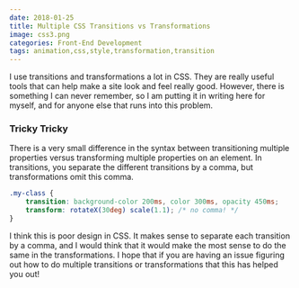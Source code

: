```yaml
---
date: 2018-01-25
title: Multiple CSS Transitions vs Transformations
image: css3.png
categories: Front-End Development
tags: animation,css,style,transformation,transition
---
```


I use transitions and transformations a lot in CSS. They are really useful tools that can help make a site look and feel really good. However, there is something I can never remember, so I am putting it in writing here for myself, and for anyone else that runs into this problem.

### Tricky Tricky

There is a very small difference in the syntax between transitioning multiple properties versus transforming multiple properties on an element. In transitions, you separate the different transitions by a comma, but transformations omit this comma.

```css
.my-class {
    transition: background-color 200ms, color 300ms, opacity 450ms;
    transform: rotateX(30deg) scale(1.1); /* no comma! */
}
```

I think this is poor design in CSS. It makes sense to separate each transition by a comma, and I would think that it would make the most sense to do the same in the transformations. I hope that if you are having an issue figuring out how to do multiple transitions or transformations that this has helped you out!
